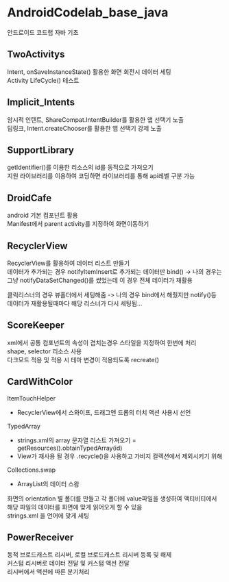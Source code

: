 # AndroidCodelab_base_java
안드로이드 코드랩 자바 기초

## TwoActivitys 
Intent, onSaveInstanceState() 활용한 화면 회전시 데이터 세팅<br>
Activity LifeCycle() 테스트

## Implicit_Intents
암시적 인텐트, ShareCompat.IntentBuilder를 활용한 앱 선택기 노출<br>
딥링크, Intent.createChooser를 활용한 앱 선택기 강제 노출

## SupportLibrary
getIdentifier()를 이용한 리소스의 id를 동적으로 가져오기<br>
지원 라이브러리를 이용하여 코딩하면 라이브러리를 통해 api레벨 구분 가능

## DroidCafe
android 기본 컴포넌트 활용<br>
Manifest에서 parent activity를 지정하여 화면이동하기

## RecyclerView
RecyclerView를 활용하여 데이터 리스트 만들기<br>
데이터가 추가되는 경우 notifyItemInsert로 추가되는 데이터만 bind()
-> 나의 경우는 그냥 notifyDataSetChanged()를 썼었는데 이 경우 전체 데이터가 재활용<br>
  
클릭리스너의 경우 뷰홀더에서 세팅해줌 
-> 나의 경우 bind에서 해줬지만 notify()등 데이터가 재활용될때마다 해당 리스너가 다시 세팅됨...

## ScoreKeeper
xml에서 공통 컴포넌트의 속성이 겹치는경우 스타일을 지정하여 한번에 처리<br>
shape, selector 리소스 사용<br>
다크모드 적용 및 적용 시 테마 변경이 적용되도록 recreate() 

## CardWithColor
ItemTouchHelper 
 * RecyclerView에서 스와이프, 드래그앤 드롭의 터치 액션 사용시 선언<br>


TypedArray 
  * strings.xml의 array 문자열 리스트 가져오기 = getResources().obtainTypedArray(id)<br>
  * View가 재사용 될 경우 .recycle()을 사용하고 가비지 컬렉션에서 제외시키기 위해 
 
 Collections.swap 
  * ArrayList의 데이터 스왑
  
화면의 orientation 별 폴더를 만들고 각 폴더에 value파일을 생성하여 액티비티에서 해당 파일의 데이터를 화면에 맞게 읽어오게 할 수 있음<br>
strings.xml 을 언어에 맞게 세팅

## PowerReceiver
동적 브로드캐스트 리시버, 로컬 브로드캐스트 리시버 등록 및 해제<br>
커스텀 리시버로 데이터 전달 및 커스텀 액션 전달<br>
리시버에서 액션에 따른 분기처리<br>
